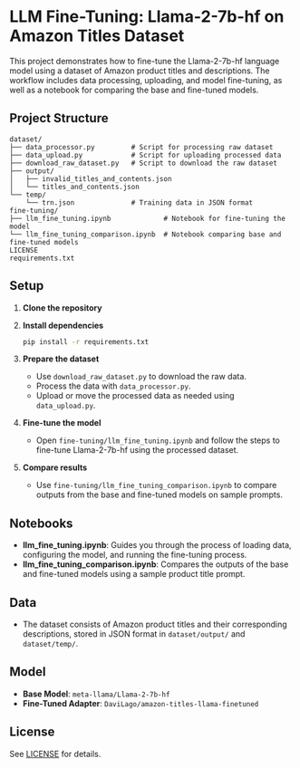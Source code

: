 # LLM Fine-Tuning: Llama-2-7b-hf on Amazon Titles Dataset

This project demonstrates how to fine-tune the Llama-2-7b-hf language model using a dataset of Amazon product titles and descriptions. The workflow includes data processing, uploading, and model fine-tuning, as well as a notebook for comparing the base and fine-tuned models.

## Project Structure

```
dataset/
├── data_processor.py         # Script for processing raw dataset
├── data_upload.py            # Script for uploading processed data
├── download_raw_dataset.py   # Script to download the raw dataset
├── output/
│   ├── invalid_titles_and_contents.json
│   └── titles_and_contents.json
└── temp/
    └── trn.json              # Training data in JSON format
fine-tuning/
├── llm_fine_tuning.ipynb             # Notebook for fine-tuning the model
└── llm_fine_tuning_comparison.ipynb  # Notebook comparing base and fine-tuned models
LICENSE
requirements.txt
```

## Setup

1. **Clone the repository**
2. **Install dependencies**
   ```bash
   pip install -r requirements.txt
   ```
3. **Prepare the dataset**
   - Use `download_raw_dataset.py` to download the raw data.
   - Process the data with `data_processor.py`.
   - Upload or move the processed data as needed using `data_upload.py`.

4. **Fine-tune the model**
   - Open `fine-tuning/llm_fine_tuning.ipynb` and follow the steps to fine-tune Llama-2-7b-hf using the processed dataset.

5. **Compare results**
   - Use `fine-tuning/llm_fine_tuning_comparison.ipynb` to compare outputs from the base and fine-tuned models on sample prompts.

## Notebooks

- **llm_fine_tuning.ipynb**: Guides you through the process of loading data, configuring the model, and running the fine-tuning process.
- **llm_fine_tuning_comparison.ipynb**: Compares the outputs of the base and fine-tuned models using a sample product title prompt.

## Data

- The dataset consists of Amazon product titles and their corresponding descriptions, stored in JSON format in `dataset/output/` and `dataset/temp/`.

## Model

- **Base Model**: `meta-llama/Llama-2-7b-hf`
- **Fine-Tuned Adapter**: `DaviLago/amazon-titles-llama-finetuned`

## License

See [LICENSE](LICENSE) for details.
